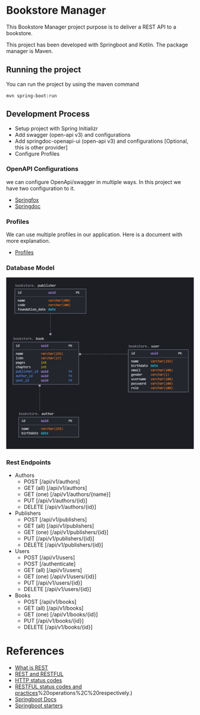 # Bookstore Manager

This Bookstore Manager project purpose is to deliver a REST API to a bookstore.

This project has been developed with Springboot and Kotlin. The package manager is Maven.

## Running the project

You can run the project by using the maven command

```shell
mvn spring-boot:run
```

## Development Process

- Setup project with Spring Initializr
- Add swagger (open-api v3) and configurations
- Add springdoc-openapi-ui (open-api v3) and configurations [Optional, this is other provider]
- Configure Profiles

### OpenAPI Configurations

we can configure OpenApi/swagger in multiple ways. In this project we have two configuration to it.

- [Springfox](docs/openapi/SpringfoxConfiguration.md)
- [Springdoc](docs/openapi/SpringdocConfiguration.md)

### Profiles
We can use multiple profiles in our application. Here is a document with more explanation.
- [Profiles](docs/Profiles.md)

### Database Model
<p align="center"> <img src="docs/assets/db-model.jpg" width=590 alt="database"></p>

### Rest Endpoints
- Authors
    - POST [/api/v1/authors]
    - GET (all) [/api/v1/authors]
    - GET (one) [/api/v1/authors/{name}]
    - PUT [/api/v1/authors/{id}]
    - DELETE [/api/v1/authors/{id}]
- Publishers
    - POST [/api/v1/publishers]
    - GET (all) [/api/v1/publishers]
    - GET (one) [/api/v1/publishers/{id}]
    - PUT [/api/v1/publishers/{id}]
    - DELETE [/api/v1/publishers/{id}]
- Users
    - POST [/api/v1/users]
    - POST [/authenticate]
    - GET (all) [/api/v1/users]
    - GET (one) [/api/v1/users/{id}]
    - PUT [/api/v1/users/{id}]
    - DELETE [/api/v1/users/{id}]
- Books
    - POST [/api/v1/books]
    - GET (all) [/api/v1/books]
    - GET (one) [/api/v1/books/{id}]
    - PUT [/api/v1/books/{id}]
    - DELETE [/api/v1/books/{id}]

# References

- [What is REST](https://www.codecademy.com/articles/what-is-rest)
- [REST and RESTFUL](https://becode.com.br/o-que-e-api-rest-e-restful/)
- [HTTP status codes](https://restfulapi.net/http-status-codes/)
- [RESTFUL status codes and practices](https://www.restapitutorial.com/lessons/httpmethods.html#:~:text=The%20primary%20or%20most%2Dcommonly,or%20CRUD)%20operations%2C%20respectively.)
- [Springboot Docs](https://docs.spring.io/spring-boot/docs/current/reference/html/index.html)
- [Springboot starters](https://docs.spring.io/spring-boot/docs/current/reference/htmlsingle/#using.build-systems.starters)
